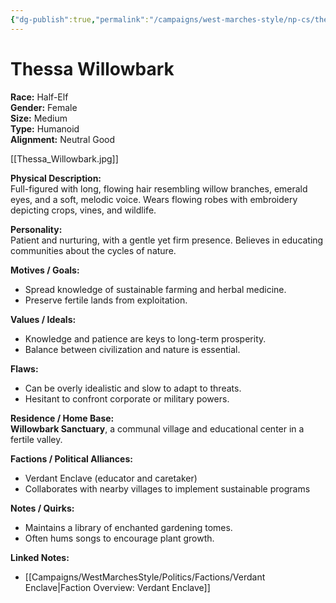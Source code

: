 ```yaml
---
{"dg-publish":true,"permalink":"/campaigns/west-marches-style/np-cs/thessa-willowbark/"}
---
```



# Thessa Willowbark

**Race:** Half-Elf  
**Gender:** Female  
**Size:** Medium  
**Type:** Humanoid  
**Alignment:** Neutral Good  

[[Thessa_Willowbark.jpg]]

**Physical Description:**  
Full-figured with long, flowing hair resembling willow branches, emerald eyes, and a soft, melodic voice. Wears flowing robes with embroidery depicting crops, vines, and wildlife.  

**Personality:**  
Patient and nurturing, with a gentle yet firm presence. Believes in educating communities about the cycles of nature.  

**Motives / Goals:**  
- Spread knowledge of sustainable farming and herbal medicine.  
- Preserve fertile lands from exploitation.  

**Values / Ideals:**  
- Knowledge and patience are keys to long-term prosperity.  
- Balance between civilization and nature is essential.  

**Flaws:**  
- Can be overly idealistic and slow to adapt to threats.  
- Hesitant to confront corporate or military powers.  

**Residence / Home Base:**  
**Willowbark Sanctuary**, a communal village and educational center in a fertile valley.  

**Factions / Political Alliances:**  
- Verdant Enclave (educator and caretaker)  
- Collaborates with nearby villages to implement sustainable programs  

**Notes / Quirks:**  
- Maintains a library of enchanted gardening tomes.  
- Often hums songs to encourage plant growth.  

**Linked Notes:**  
- [[Campaigns/WestMarchesStyle/Politics/Factions/Verdant Enclave\|Faction Overview: Verdant Enclave]]
